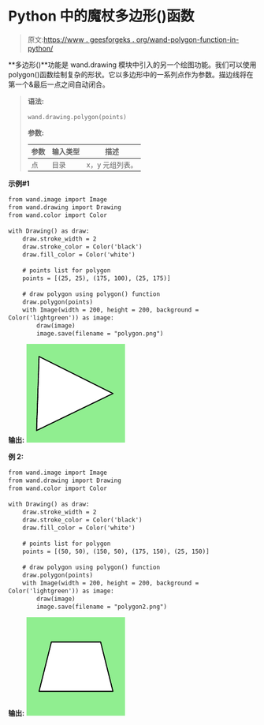 # Python 中的魔杖多边形()函数

> 原文:[https://www . geesforgeks . org/wand-polygon-function-in-python/](https://www.geeksforgeeks.org/wand-polygon-function-in-python/)

**多边形()**功能是 wand.drawing 模块中引入的另一个绘图功能。我们可以使用 polygon()函数绘制复杂的形状。它以多边形中的一系列点作为参数。描边线将在第一个&最后一点之间自动闭合。

> **语法:**
> 
> ```
> wand.drawing.polygon(points)
> 
> ```
> 
> **参数:**
> 
> | 参数 | 输入类型 | 描述 |
> | --- | --- | --- |
> | 点 | 目录 | x，y 元组列表。 |

**示例#1**

```
from wand.image import Image
from wand.drawing import Drawing
from wand.color import Color

with Drawing() as draw:
    draw.stroke_width = 2
    draw.stroke_color = Color('black')
    draw.fill_color = Color('white')

    # points list for polygon
    points = [(25, 25), (175, 100), (25, 175)]

    # draw polygon using polygon() function
    draw.polygon(points)
    with Image(width = 200, height = 200, background = Color('lightgreen')) as image:
        draw(image)
        image.save(filename = "polygon.png")
```

**输出:**
![](img/40490f2ff4cd3a335e2f8f3a6509091a.png)

**例 2:**

```
from wand.image import Image
from wand.drawing import Drawing
from wand.color import Color

with Drawing() as draw:
    draw.stroke_width = 2
    draw.stroke_color = Color('black')
    draw.fill_color = Color('white')

    # points list for polygon
    points = [(50, 50), (150, 50), (175, 150), (25, 150)]

    # draw polygon using polygon() function
    draw.polygon(points)
    with Image(width = 200, height = 200, background = Color('lightgreen')) as image:
        draw(image)
        image.save(filename = "polygon2.png")
```

**输出:**
![](img/ac396f9237f5d150d7943ba1f0d4cece.png)